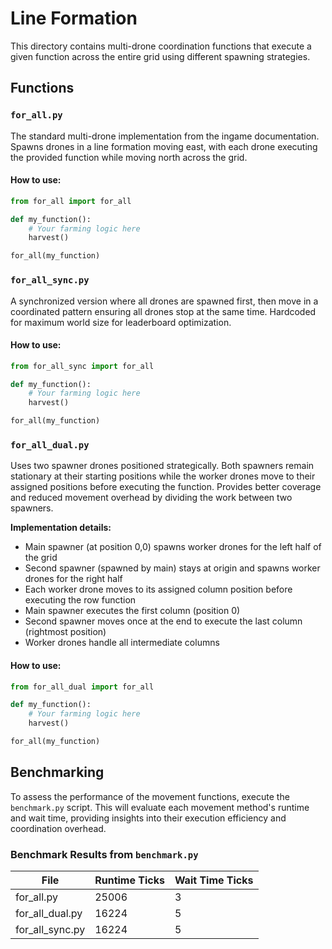 # Line Formation

This directory contains multi-drone coordination functions that execute a given function across the entire grid using different spawning strategies.

## Functions

### `for_all.py`
The standard multi-drone implementation from the ingame documentation. Spawns drones in a line formation moving east, with each drone executing the provided function while moving north across the grid.

#### How to use:
```python
from for_all import for_all

def my_function():
    # Your farming logic here
    harvest()

for_all(my_function)
```

### `for_all_sync.py`
A synchronized version where all drones are spawned first, then move in a coordinated pattern ensuring all drones stop at the same time. Hardcoded for maximum world size for leaderboard optimization.

#### How to use:
```python
from for_all_sync import for_all

def my_function():
    # Your farming logic here
    harvest()

for_all(my_function)
```

### `for_all_dual.py`
Uses two spawner drones positioned strategically. Both spawners remain stationary at their starting positions while the worker drones move to their assigned positions before executing the function. Provides better coverage and reduced movement overhead by dividing the work between two spawners.

**Implementation details:**
- Main spawner (at position 0,0) spawns worker drones for the left half of the grid
- Second spawner (spawned by main) stays at origin and spawns worker drones for the right half
- Each worker drone moves to its assigned column position before executing the row function
- Main spawner executes the first column (position 0)
- Second spawner moves once at the end to execute the last column (rightmost position)
- Worker drones handle all intermediate columns

#### How to use:
```python
from for_all_dual import for_all

def my_function():
    # Your farming logic here
    harvest()

for_all(my_function)
```


## Benchmarking

To assess the performance of the movement functions, execute the `benchmark.py` script. This will evaluate each movement method's runtime and wait time, providing insights into their execution efficiency and coordination overhead.

### Benchmark Results from `benchmark.py`

| File                        | Runtime Ticks | Wait Time Ticks |
| --------------------------- | ------------- | --------------- |
| for_all.py                  |         25006 |               3 |
| for_all_dual.py             |         16224 |               5 |
| for_all_sync.py             |         16224 |               5 |
